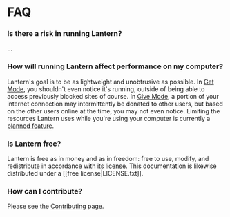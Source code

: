 # FAQ

### <a name="risk"/> Is there a risk in running Lantern?

...


### <a name="performance"/> How will running Lantern affect performance on my computer?

Lantern's goal is to be as lightweight and unobtrusive as possible. In [Get
Mode](En-User-Guide#wiki-get-mode), you shouldn't even notice it's running,
outside of being able to access previously blocked sites of course. In [Give
Mode](En-User-Guide#wiki-give-mode), a portion of your internet connection may
intermittently be donated to other users, but based on the other users online
at the time, you may not even notice. Limiting the resources Lantern uses while
you're using your computer is currently a [planned
feature](https://github.com/getlantern/lantern/issues/19).


### <a name="is-lantern-free"/> Is Lantern free?

Lantern is free as in money and as in freedom: free to use, modify, and
redistribute in accordance with its
[license](https://raw.github.com/getlantern/lantern/master/LICENSE). This
documentation is likewise distributed under a [[free license|LICENSE.txt]].


### <a name="contributing"/> How can I contribute?

Please see the [Contributing](En-Contributing) page.
